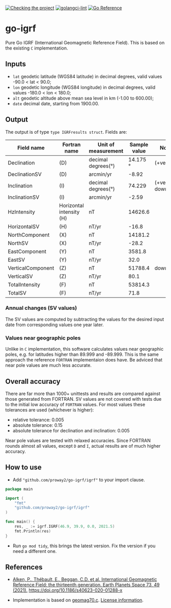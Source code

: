 [![Checking the project](https://github.com/proway2/go-igrf/actions/workflows/main.yml/badge.svg)](https://github.com/proway2/go-igrf/actions/workflows/main.yml)
[![golangci-lint](https://github.com/proway2/go-igrf/actions/workflows/golangci-lint.yml/badge.svg)](https://github.com/proway2/go-igrf/actions/workflows/golangci-lint.yml)
[![Go Reference](https://pkg.go.dev/badge/github.com/proway2/go-igrf.svg)](https://pkg.go.dev/github.com/proway2/go-igrf)

# go-igrf
Pure Go IGRF (International Geomagnetic Reference Field). This is based on the existing `C` implementation.

## Inputs

- `lat` geodetic latitude (WGS84 latitude) in decimal degrees, valid values -90.0 < lat < 90.0;
- `lon` geodetic longitude (WGS84 longitude) in decimal degrees, valid values -180.0 < lon < 180.0;
- `alt` geodetic altitude above mean sea level in km (-1.00 to 600.00);
- `date` decimal date, starting from 1900.00.

## Output

The output is of type `type IGRFresults struct`. Fields are:

|Field name|Fortran name|Unit of measurement|Sample value|Notes|
|-|-|-|-|-|
|Declination|(D)|decimal degrees(°)|14.175 °|(+ve east)|
|DeclinationSV|(D)|arcmin/yr|-8.92||
|Inclination|(I)|decimal degrees(°)|74.229|(+ve down)
|InclinationSV|(I)|arcmin/yr|-2.59||
|HzIntensity|Horizontal intensity (H)|nT|14626.6||
|HorizontalSV|(H)|nT/yr|-16.8||
|NorthComponent|(X)|nT|14181.2||
|NorthSV|(X)|nT/yr|-28.2||
|EastComponent|(Y)|nT|3581.8||
|EastSV|(Y)|nT/yr|32.0||
|VerticalComponent|(Z)|nT|51788.4|downward|
|VerticalSV|(Z)|nT/yr|80.1||
|TotalIntensity|(F)|nT|53814.3||
|TotalSV|(F)|nT/yr|71.8||

### Annual changes (SV values)

The SV values are computed by subtracting the values for the desired input date from corresponding values one year later.

### Values near geographic poles

Unlike in `C` implementation, this software calculates values near geographic poles, e.g. for latitudes higher than 89.999 and -89.999. This is the same approach the reference `FORTRAN` implementaion does have. Be adviced that near pole values are much less accurate.

## Overall accuracy

There are far more than 1000+ unittests and results are compared against those generated from FORTRAN. SV values are not covered with tests due to the initial low accuracy of `FORTRAN` values. For most values these tolerances are used (whichever is higher):
- relative tolerance: 0.005
- absolute tolerance: 0.15
- absolute tolerance for declination and inclination: 0.005

Near pole values are tested with relaxed accuracies. Since FORTRAN rounds almost all values, except `D` and `I`, actual results are of much higher accuracy.

## How to use

- Add `"github.com/proway2/go-igrf/igrf"` to your import clause.

```go
package main

import (
	"fmt"
	"github.com/proway2/go-igrf/igrf"
)

func main() {
	res, _ := igrf.IGRF(46.9, 39.9, 0.0, 2021.5)
	fmt.Println(res)
}
```

- Run `go mod tidy`, this brings the latest version. Fix the version if you need a different one.

## References

- [Alken, P., Thébault, E., Beggan, C.D. et al. International Geomagnetic Reference Field: the thirteenth generation. Earth Planets Space 73, 49 (2021).](https://rdcu.be/cKqZv) https://doi.org/10.1186/s40623-020-01288-x

- Implementation is based on [geomag70.c](https://www.ngdc.noaa.gov/IAGA/vmod/geomag70_linux.tar.gz). [License information](https://www.ngdc.noaa.gov/IAGA/vmod/geomag70_license.html).
